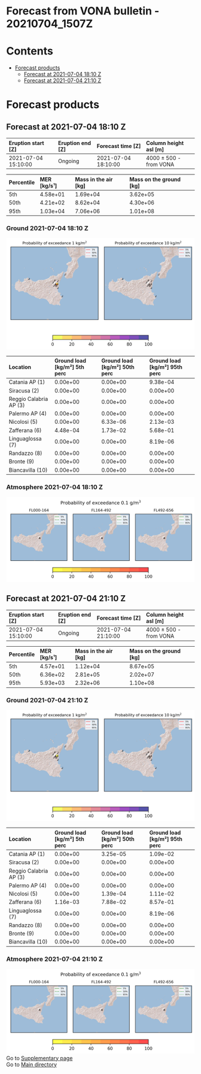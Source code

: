 
Forecast from VONA bulletin - 20210704_1507Z
============================================

Contents
========

* [Forecast products](#forecast-products)
	* [Forecast at 2021-07-04 18:10 Z](#forecast-at-2021-07-04-1810-z)
	* [Forecast at 2021-07-04 21:10 Z](#forecast-at-2021-07-04-2110-z)

# Forecast products

## Forecast at 2021-07-04 18:10 Z
  

|Eruption start [Z]|Eruption end [Z]|Forecast time [Z]|Column height asl [m]|
| :--- | :--- | :--- | :--- |
|2021-07-04 15:10:00|Ongoing|2021-07-04 18:10:00|4000 ± 500 - from VONA|
  
  

|Percentile|MER [kg/s¹]|Mass in the air [kg]|Mass on the ground [kg]|
| :--- | :--- | :--- | :--- |
|5th|4.58e+01|1.69e+04|3.62e+05|
|50th|4.21e+02|8.62e+04|4.30e+06|
|95th|1.03e+04|7.06e+06|1.01e+08|
  

### Ground 2021-07-04 18:10 Z
  
![](./figures/probability_grd_2021_07_04_1810_scenario_1.png)  
  
  
  
  
  
  
  
  
  

|Location|Ground load [kg/m²] 5th perc|Ground load [kg/m²] 50th perc|Ground load [kg/m²] 95th perc|
| :--- | :--- | :--- | :--- |
|Catania AP (1)|0.00e+00|0.00e+00|9.38e-04|
|Siracusa (2)|0.00e+00|0.00e+00|0.00e+00|
|Reggio Calabria AP (3)|0.00e+00|0.00e+00|0.00e+00|
|Palermo AP (4)|0.00e+00|0.00e+00|0.00e+00|
|Nicolosi (5)|0.00e+00|6.33e-06|2.13e-03|
|Zafferana (6)|4.48e-04|1.73e-02|5.68e-01|
|Linguaglossa (7)|0.00e+00|0.00e+00|8.19e-06|
|Randazzo (8)|0.00e+00|0.00e+00|0.00e+00|
|Bronte (9)|0.00e+00|0.00e+00|0.00e+00|
|Biancavilla (10)|0.00e+00|0.00e+00|0.00e+00|
  

### Atmosphere 2021-07-04 18:10 Z
  
![](./figures/probability_air_2021_07_04_1810_scenario_1_conclev_1.png)
## Forecast at 2021-07-04 21:10 Z
  

|Eruption start [Z]|Eruption end [Z]|Forecast time [Z]|Column height asl [m]|
| :--- | :--- | :--- | :--- |
|2021-07-04 15:10:00|Ongoing|2021-07-04 21:10:00|4000 ± 500 - from VONA|
  
  

|Percentile|MER [kg/s¹]|Mass in the air [kg]|Mass on the ground [kg]|
| :--- | :--- | :--- | :--- |
|5th|4.57e+01|1.12e+04|8.67e+05|
|50th|6.36e+02|2.81e+05|2.02e+07|
|95th|5.93e+03|2.32e+06|1.10e+08|
  

### Ground 2021-07-04 21:10 Z
  
![](./figures/probability_grd_2021_07_04_2110_scenario_1.png)  
  
  
  
  
  
  
  
  
  

|Location|Ground load [kg/m²] 5th perc|Ground load [kg/m²] 50th perc|Ground load [kg/m²] 95th perc|
| :--- | :--- | :--- | :--- |
|Catania AP (1)|0.00e+00|3.25e-05|1.09e-02|
|Siracusa (2)|0.00e+00|0.00e+00|0.00e+00|
|Reggio Calabria AP (3)|0.00e+00|0.00e+00|0.00e+00|
|Palermo AP (4)|0.00e+00|0.00e+00|0.00e+00|
|Nicolosi (5)|0.00e+00|1.39e-04|1.11e-02|
|Zafferana (6)|1.16e-03|7.88e-02|8.57e-01|
|Linguaglossa (7)|0.00e+00|0.00e+00|8.19e-06|
|Randazzo (8)|0.00e+00|0.00e+00|0.00e+00|
|Bronte (9)|0.00e+00|0.00e+00|0.00e+00|
|Biancavilla (10)|0.00e+00|0.00e+00|0.00e+00|
  

### Atmosphere 2021-07-04 21:10 Z
  
![](./figures/probability_air_2021_07_04_2110_scenario_1_conclev_1.png)  
Go to [Supplementary page](Supplementary_page.md)  
Go to [Main directory](https://github.com/federicapardini/Real_time_ash_forecast)